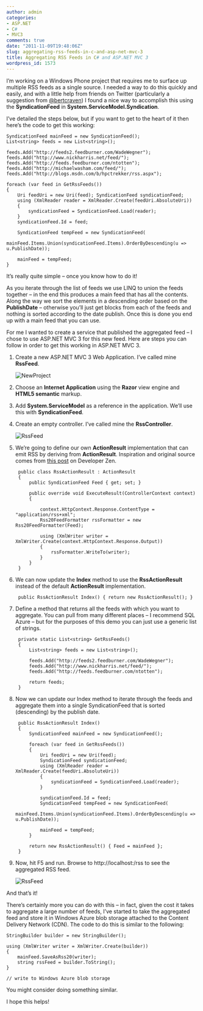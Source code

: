 ```yaml
---
author: admin
categories:
- ASP.NET
- C#
- MVC3
comments: true
date: "2011-11-09T19:48:06Z"
slug: aggregating-rss-feeds-in-c-and-asp-net-mvc-3
title: Aggregating RSS Feeds in C# and ASP.NET MVC 3
wordpress_id: 1573
---
```


I’m working on a Windows Phone project that requires me to surface up multiple RSS feeds as a single source. I needed a way to do this quickly and easily, and with a little help from friends on Twitter (particularly a suggestion from [@bertcraven](http://twitter.com/bertcraven)) I found a nice way to accomplish this using the **SyndicationFeed** in **System.ServiceModel.Syndication**.

I’ve detailed the steps below, but if you want to get to the heart of it then here’s the code to get this working:

	SyndicationFeed mainFeed = new SyndicationFeed(); 
	List<string> feeds = new List<string>(); 
	
	feeds.Add("http://feeds2.feedburner.com/WadeWegner"); 
	feeds.Add("http://www.nickharris.net/feed/"); 
	feeds.Add("http://feeds.feedburner.com/ntotten"); 
	feeds.Add("http://michaelwasham.com/feed/"); 
	feeds.Add("http://blogs.msdn.com/b/hpctrekker/rss.aspx"); 
	
	foreach (var feed in GetRssFeeds()) 
	{ 
		Uri feedUri = new Uri(feed); SyndicationFeed syndicationFeed; 
		using (XmlReader reader = XmlReader.Create(feedUri.AbsoluteUri)) 
		{
			syndicationFeed = SyndicationFeed.Load(reader); 
		}
		syndicationFeed.Id = feed;

		SyndicationFeed tempFeed = new SyndicationFeed( 
			mainFeed.Items.Union(syndicationFeed.Items).OrderByDescending(u => u.PublishDate)); 
		
		mainFeed = tempFeed; 
	}

It’s really quite simple – once you know how to do it!

As you iterate through the list of feeds we use LINQ to union the feeds together – in the end this produces a main feed that has all the contents. Along the way we sort the elements in a descending order based on the **PublishDate** – otherwise you’ll just get blocks from each of the feeds and nothing is sorted according to the date publish. Once this is done you end up with a main feed that you can use.

For me I wanted to create a service that published the aggregated feed – I chose to use ASP.NET MVC 3 for this new feed. Here are steps you can follow in order to get this working in ASP.NET MVC 3.

1. Create a new ASP.NET MVC 3 Web Application. I’ve called mine **RssFeed**.   

	![NewProject](https://wadewegner.blob.core.windows.net/wordpress/2011/11/NewProject_thumb.jpg)

2. Choose an **Internet Application** using the **Razor** view engine and **HTML5 semantic** markup. 

3. Add **System.ServiceModel** as a reference in the application. We’ll use this with **SyndicationFeed**. 

4. Create an empty controller. I’ve called mine the **RssController**.

	![RssFeed](https://wadewegner.blob.core.windows.net/wordpress/2011/11/RssFeed_thumb.jpg)

5. We’re going to define our own **ActionResult** implementation that can emit RSS by deriving from **ActionResult**. Inspiration and original source comes from [this post](http://www.developerzen.com/2009/01/11/aspnet-mvc-rss-feed-action-result/) on Developer Zen. 

		public class RssActionResult : ActionResult 
		{ 
			public SyndicationFeed Feed { get; set; }
	
			public override void ExecuteResult(ControllerContext context)
			{
	
				context.HttpContext.Response.ContentType = "application/rss+xml";
				Rss20FeedFormatter rssFormatter = new Rss20FeedFormatter(Feed);
	
				using (XmlWriter writer = XmlWriter.Create(context.HttpContext.Response.Output)) 
				{ 
					rssFormatter.WriteTo(writer);
				} 
			} 
		}

6. We can now update the **Index** method to use the **RssActionResult** instead of the default **ActionResult** implementation. 

    	public RssActionResult Index() { return new RssActionResult(); }
  
7. Define a method that returns all the feeds with which you want to aggregate. You can pull from many different places – I recommend SQL Azure – but for the purposes of this demo you can just use a generic list of strings. 
    
		private static List<string> GetRssFeeds() 
		{ 
			List<string> feeds = new List<string>();

			feeds.Add("http://feeds2.feedburner.com/WadeWegner"); 
			feeds.Add("http://www.nickharris.net/feed/");
			feeds.Add("http://feeds.feedburner.com/ntotten");

			return feeds; 
		}

8. Now we can update our Index method to iterate through the feeds and aggregate them into a single SyndicationFeed that is sorted (descending) by the publish date. 

		public RssActionResult Index() 
		{ 
			SyndicationFeed mainFeed = new SyndicationFeed();
	
			foreach (var feed in GetRssFeeds())
			{ 
				Uri feedUri = new Uri(feed); 
				SyndicationFeed syndicationFeed; 
				using (XmlReader reader = XmlReader.Create(feedUri.AbsoluteUri)) 
				{ 
					syndicationFeed = SyndicationFeed.Load(reader); 
				}
				
				syndicationFeed.Id = feed;
				SyndicationFeed tempFeed = new SyndicationFeed( 
					mainFeed.Items.Union(syndicationFeed.Items).OrderByDescending(u => u.PublishDate)); 

				mainFeed = tempFeed; 
			}
			
			return new RssActionResult() { Feed = mainFeed }; 
		}

9. Now, hit F5 and run. Browse to http://localhost:<port>/rss to see the aggregated RSS feed.   

	![RssFeed](https://wadewegner.blob.core.windows.net/wordpress/2011/11/RssFeed_thumb.jpg)

And that’s it!

There’s certainly more you can do with this – in fact, given the cost it takes to aggregate a large number of feeds, I’ve started to take the aggregated feed and store it in Windows Azure blob storage attached to the Content Delivery Network (CDN). The code to do this is similar to the following:

	StringBuilder builder = new StringBuilder();

	using (XmlWriter writer = XmlWriter.Create(builder)) 
	{ 
		mainFeed.SaveAsRss20(writer); 
		string rssFeed = builder.ToString();
	} 

	// write to Windows Azure blob storage

You might consider doing something similar.

I hope this helps!